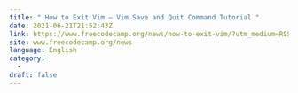 ```yaml
---
title: " How to Exit Vim – Vim Save and Quit Command Tutorial "
date: 2021-06-21T21:52:43Z
link: https://www.freecodecamp.org/news/how-to-exit-vim/?utm_medium=RSS&utm_source=news.12bit.vn
site: www.freecodecamp.org/news
language: English
category:
  -   
draft: false
---
```

